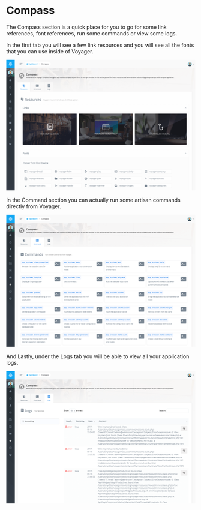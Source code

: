 # Compass

The Compass section is a quick place for you to go for some link references, font references, run some commands or view some logs.

In the first tab you will see a few link resources and you will see all the fonts that you can use inside of Voyager.

![](../.gitbook/assets/compass_1.png)

In the Command section you can actually run some artisan commands directly from Voyager.

![](../.gitbook/assets/compass_2.png)

And Lastly, under the Logs tab you will be able to view all your application logs.

![](../.gitbook/assets/compass_3.png)


